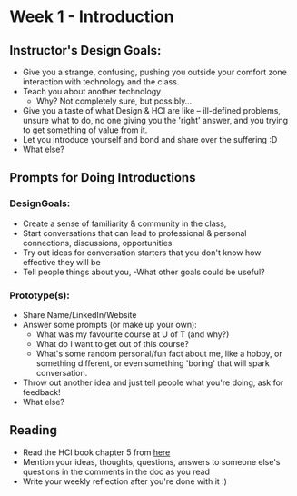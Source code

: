 # Week 1 - Introduction

## Instructor's Design Goals:

- Give you a strange, confusing, pushing you outside your comfort zone interaction with technology and the class. 
- Teach you about another technology
    * Why? Not completely sure, but possibly…
- Give you a taste of what Design & HCI are like – ill-defined problems, unsure what to do, no one giving you the 'right' answer, and you trying to get something of value from it.
- Let you introduce yourself and bond and share over the suffering :D
- What else?


## Prompts for Doing Introductions

### DesignGoals:

- Create a sense of familiarity & community in the class, 
- Start conversations that can lead to professional & personal connections, discussions, opportunities
- Try out ideas for conversation starters that you don't know how effective they will be
- Tell people things about you, -What other goals could be useful?

### Prototype(s):

- Share Name/LinkedIn/Website
- Answer some prompts (or make up your own): 
    * What was my favourite course at U of T (and why?)
    * What do I want to get out of this course?
    * What's some random personal/fun fact about me, like a hobby, or something different, or even something 'boring' that will spark conversation.
- Throw out another idea and just tell people what you're doing, ask for feedback!
- What else? 


## Reading

- Read the HCI book chapter 5 from [here](https://docs.google.com/document/d/1V6iBpPV5Vr6vp8TOj2YHJzCHcdSb7_gqNl66nf_RCSo/edit?usp=sharing)
- Mention your ideas, thoughts, questions, answers to someone else's questions in the comments in the doc as you read
- Write your weekly reflection after you're done with it :)
